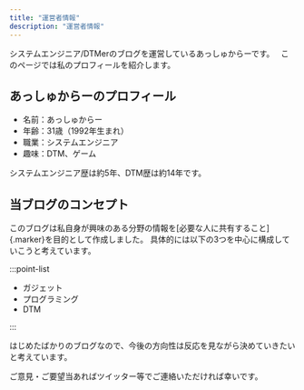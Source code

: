 ```yaml
---
title: "運営者情報"
description: "運営者情報"
---
```


システムエンジニア/DTMerのブログを運営しているあっしゅからーです。
&nbsp;
このページでは私のプロフィールを紹介します。

## あっしゅからーのプロフィール

- 名前：あっしゅからー
- 年齢：31歳（1992年生まれ）
- 職業：システムエンジニア
- 趣味：DTM、ゲーム

システムエンジニア歴は約5年、DTM歴は約14年です。

<!-- ### 外部リンク -->

## 当ブログのコンセプト

このブログは私自身が興味のある分野の情報を[必要な人に共有すること]{.marker}を目的として作成しました。
具体的には以下の3つを中心に構成していこうと考えています。

:::point-list

- ガジェット
- プログラミング
- DTM

:::

はじめたばかりのブログなので、今後の方向性は反応を見ながら決めていきたいと考えています。

ご意見・ご要望当あればツイッター等でご連絡いただければ幸いです。
